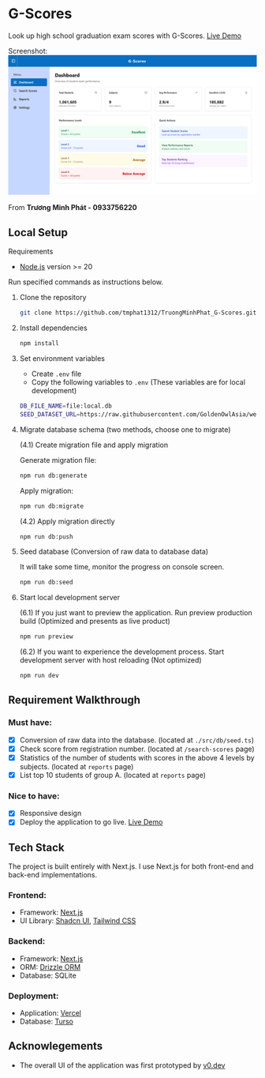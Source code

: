 # G-Scores

Look up high school graduation exam scores with G-Scores.
[Live Demo](https://truong-minh-phat-g-scores.vercel.app/)

Screenshot:
![G-Scores Dashboard](/docs/screenshots/dashboard.png)

From **Trương Minh Phát - 0933756220**

## Local Setup

Requirements

- [Node.js](https://nodejs.org/en) version >= 20

Run specified commands as instructions below.

1. Clone the repository
   ```bash
   git clone https://github.com/tmphat1312/TruongMinhPhat_G-Scores.git
   ```
2. Install dependencies
   ```bash
   npm install
   ```
3. Set environment variables

   - Create `.env` file
   - Copy the following variables to `.env` (These variables are for local development)

   ```bash
   DB_FILE_NAME=file:local.db
   SEED_DATASET_URL=https://raw.githubusercontent.com/GoldenOwlAsia/webdev-intern-assignment-3/refs/heads/main/dataset/diem_thi_thpt_2024.csv
   ```

4. Migrate database schema (two methods, choose one to migrate)

   (4.1) Create migration file and apply migration

   Generate migration file:

   ```bash
   npm run db:generate
   ```

   Apply migration:

   ```bash
   npm run db:migrate
   ```

   (4.2) Apply migration directly

   ```bash
   npm run db:push
   ```

5. Seed database (Conversion of raw data to database data)

   It will take some time, monitor the progress on console screen.

   ```bash
   npm run db:seed
   ```

6. Start local development server

   (6.1) If you just want to preview the application. Run preview production build (Optimized and presents as live product)

   ```bash
   npm run preview
   ```

   (6.2) If you want to experience the development process. Start development server with host reloading (Not optimized)

   ```bash
   npm run dev
   ```

## Requirement Walkthrough

### Must have:

- [x] Conversion of raw data into the database. (located at `./src/db/seed.ts`)
- [x] Check score from registration number. (located at `/search-scores` page)
- [x] Statistics of the number of students with scores in the above 4 levels by subjects. (located at `reports` page)
- [x] List top 10 students of group A. (located at `reports` page)

### Nice to have:

- [x] Responsive design
- [x] Deploy the application to go live. [Live Demo](https://truong-minh-phat-g-scores.vercel.app/)

## Tech Stack

The project is built entirely with Next.js. I use Next.js for both front-end and back-end implementations.

### Frontend:

- Framework: [Next.js](https://nextjs.org/)
- UI Library: [Shadcn UI](https://ui.shadcn.com/), [Tailwind CSS](https://tailwindcss.com/)

### Backend:

- Framework: [Next.js](https://nextjs.org/)
- ORM: [Drizzle ORM](https://orm.drizzle.team/)
- Database: SQLite

### Deployment:

- Application: [Vercel](https://vercel.com)
- Database: [Turso](https://turso.tech/)

## Acknowlegements

- The overall UI of the application was first prototyped by [v0.dev](v0.dev)
